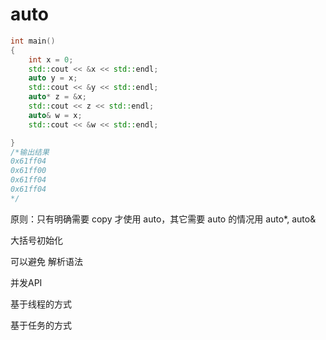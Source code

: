 # auto

```c++
int main()
{
    int x = 0;
    std::cout << &x << std::endl;
    auto y = x;
    std::cout << &y << std::endl;
    auto* z = &x;
    std::cout << z << std::endl;
    auto& w = x;
    std::cout << &w << std::endl;

}
/*输出结果
0x61ff04
0x61ff00
0x61ff04
0x61ff04
*/
```

原则：只有明确需要 copy 才使用 auto，其它需要 auto 的情况用 auto*, auto&







大括号初始化

可以避免 解析语法



并发API

基于线程的方式

基于任务的方式























